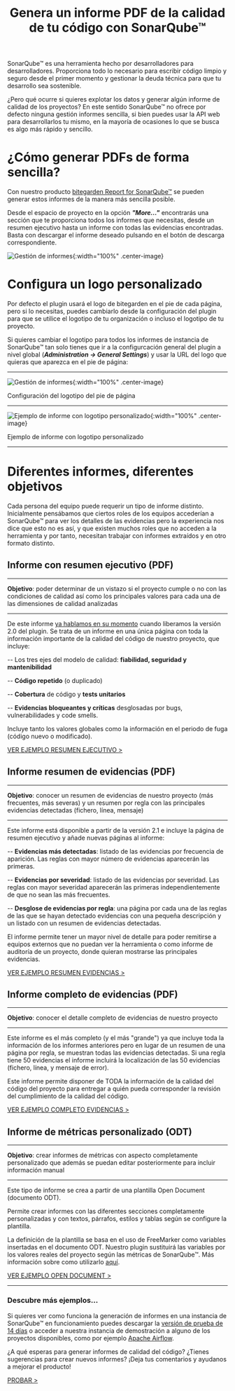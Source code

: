 ﻿---
layout: post_es
title: Genera un informe PDF de la calidad de tu código con SonarQube&trade;
description: Diferentes formas de generar informes de tus datos de la calidad del código en SonarQube&trade;

permalink: genera-informe-pdf-calidad-codigo-sonarqube
english: generate-code-quality-pdf-report-sonarqube
italian: esportare-report-pdf-qualita-codice-sonarqube

cover: /img/thumbs/2020-07-31-generate-pdf-report-with-sonarqube.png
---

SonarQube&trade; es una herramienta hecho por desarrolladores para desarrolladores. Proporciona todo lo 
necesario para escribir código limpio y seguro desde el primer momento y gestionar la deuda técnica para que
tu desarrollo sea sostenible. 

¿Pero qué ocurre si quieres explotar los datos y generar algún informe de calidad de los proyectos? En este sentido 
SonarQube&trade; no ofrece por defecto ninguna gestión informes sencilla, si bien puedes usar la API web para desarrollarlos tu 
 mismo, en la mayoría de ocasiones lo que se busca es algo más rápido y sencillo.
 
# ¿Cómo generar PDFs de forma sencilla?

Con nuestro producto [bitegarden Report for SonarQube&trade;](/es/sonarqube-report) se pueden generar estos informes 
de la manera más sencilla posible. 

Desde el espacio de proyecto en la opción ___"More..."___ encontrarás una sección que te proporciona todos los informes que
necesitas, desde un resumen ejecutivo hasta un informe con todas las evidencias encontradas. Basta con descargar el informe
deseado pulsando en el botón de descarga correspondiente.

![Gestión de informes](/img/sonarqube-report/bitegarden-report-management_es.png){:width="100%" .center-image}

# Configura un logo personalizado

Por defecto el plugin usará el logo de bitegarden en el pie de cada página, pero si lo necesitas, puedes cambiarlo
desde la configuración del plugin para que se utilice el logotipo de tu organización o incluso el logotipo de tu proyecto.

Si quieres cambiar el logotipo para todos los informes de instancia de SonarQube&trade; tan solo tienes que ir a la 
configurcación general del plugin a nivel global (___Administration -> General Settings___) y usar la URL del logo que
quieras que aparezca en el pie de página:

---

![Gestión de informes](/img/sonarqube-report/bitegarden-report-logo-global-settings.png){:width="100%" .center-image}

<p class="center-text">
    Configuración del logotipo del pie de página
</p>

--- 

![Ejemplo de informe con logotipo personalizado](/img/posts/2020-07-31-bitegarden-report-logo-sample.png){:width="100%" .center-image}

<p class="center-text">
    Ejemplo de informe con logotipo personalizado
</p>

---

# Diferentes informes, diferentes objetivos

Cada persona del equipo puede requerir un tipo de informe distinto. Inicialmente pensábamos que ciertos roles de los equipos
accederían a SonarQube&trade; para ver los detalles de las evidencias pero la experiencia nos dice que esto no es así, y
que existen muchos roles que no acceden a la herramienta y por tanto, necesitan trabajar con informes extraídos y en otro
formato distinto.

## Informe con resumen ejecutivo (PDF)

---

**Objetivo**: poder determinar de un vistazo si el proyecto cumple o no con las condiciones de calidad así como los principales
valores para cada una de las dimensiones de calidad analizadas

---

De este informe [ya hablamos en su momento](/nueva-version-report-2-0) cuando liberamos la versión 2.0 del plugin. Se 
trata de un informe en una única página con toda la información importante de la calidad del código de nuestro proyecto, 
que incluye:

-- Los tres ejes del modelo de calidad: **fiabilidad, seguridad y mantenibilidad**

-- **Código repetido** (o duplicado)

-- **Cobertura** de código y **tests unitarios**

-- **Evidencias bloqueantes y críticas** desglosadas por bugs, vulnerabilidades y code smells.

Incluye tanto los valores globales como la información en el periodo de fuga (código nuevo o modificado). 

<a href="http://sonarqube.bitegarden.com/api/bitegarden/report/pdf?resource=apache:airflow&branch=master" target="_blank" class="btn btn-primary btn-call-to-action fancybox">VER EJEMPLO RESUMEN EJECUTIVO ></a>

## Informe resumen de evidencias (PDF)

---

**Objetivo**: conocer un resumen de evidencias de nuestro proyecto (más frecuentes, más severas) y un resumen por regla
con las principales evidencias detectadas (fichero, línea, mensaje) 

---

Este informe está disponible a partir de la versión 2.1 e incluye la página de resumen ejecutivo y añade nuevas páginas
al informe:

-- **Evidencias más detectadas**: listado de las evidencias por frecuencia de aparición. Las reglas con mayor número de 
evidencias aparecerán las primeras.

-- **Evidencias por severidad**: listado de las evidencias por severidad. Las reglas con mayor severidad aparecerán las
primeras independientemente de que no sean las más frecuentes.

-- **Desglose de evidencias por regla**: una página por cada una de las reglas de las que se hayan detectado evidencias
con una pequeña descripción y un listado con un resumen de evidencias detectadas. 

El informe permite tener un mayor nivel de detalle para poder remitirse a equipos externos que no puedan ver la herramienta 
o como informe de auditoría de un proyecto, donde quieran mostrarse las principales evidencias.  

<a href="http://sonarqube.bitegarden.com/api/bitegarden/report/pdf_issues_breakdown?resource=apache:airflow&branch=master" target="_blank" class="btn btn-primary btn-call-to-action fancybox">VER EJEMPLO RESUMEN EVIDENCIAS ></a>

## Informe completo de evidencias (PDF)

---

**Objetivo**: conocer el detalle completo de evidencias de nuestro proyecto

---
  
Este informe es el más completo (y el más "grande") ya que incluye toda la información de los informes anteriores pero 
en lugar de un resumen de una página por regla, se muestran todas las evidencias detectadas. Si una regla tiene 50 evidencias
el informe incluirá la localización de las 50 evidencias (fichero, línea, y mensaje de error).

Este informe permite disponer de TODA la información de la calidad del código del proyecto para entregar a quién pueda
corresponder la revisión del cumplimiento de la calidad del código.

<a href="http://sonarqube.bitegarden.com/api/bitegarden/report/pdf_full_issues_breakdown?resource=apache:airflow&branch=master" target="_blank" class="btn btn-primary btn-call-to-action fancybox">VER EJEMPLO COMPLETO EVIDENCIAS ></a>

## Informe de métricas personalizado (ODT)

---

**Objetivo**: crear informes de métricas con aspecto completamente personalizado que además se puedan editar posteriormente
para incluir información manual 

---
  
Este tipo de informe se crea a partir de una plantilla Open Document (documento ODT).

Permite crear informes con las diferentes secciones completamente personalizadas y con textos, párrafos, estilos y 
tablas según se configure la plantilla. 

La definición de la plantilla se basa en el uso de FreeMarker como variables insertadas en el documento ODT. Nuestro plugin
sustituirá las variables por los valores reales del proyecto según las métricas de SonarQube&trade;. Más información sobre
como utilizarlo [aquí](/es/sonarqube-report-documentation).

<a href="http://sonarqube.bitegarden.com/api/bitegarden/report/odt?resource=apache:airflow&branch=master" target="_blank" class="btn btn-primary btn-call-to-action fancybox">VER EJEMPLO OPEN DOCUMENT ></a>

--- 

### Descubre más ejemplos...

Si quieres ver como funciona la generación de informes en una instancia de SonarQube&trade; en funcionamiento puedes
descargar la [versión de prueba de 14 días](/es/sonarqube-report-trial-form) o acceder a nuestra instancia de demostración
a alguno de los proyectos disponibles, como por ejemplo [Apache Airflow](http://sonarqube.bitegarden.com/project/extension/bitegardenReport/report_page?id=apache%3Aairflow&qualifier=TRK).

¿A qué esperas para generar informes de calidad del código? ¿Tienes sugerencias para crear nuevos informes? 
¡Deja tus comentarios y ayudanos a mejorar el producto!

<a class="btn btn-primary btn-call-to-action fancybox" href="/es/sonarqube-report-trial-form">PROBAR ></a>

